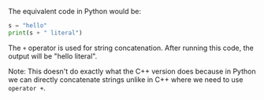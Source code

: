  The equivalent code in Python would be:

```python
s = "hello"
print(s + " literal")
```
The `+` operator is used for string concatenation. After running this code, the output will be "hello literal". 

Note: This doesn't do exactly what the C++ version does because in Python we can directly concatenate strings unlike in C++ where we need to use `operator +`.
